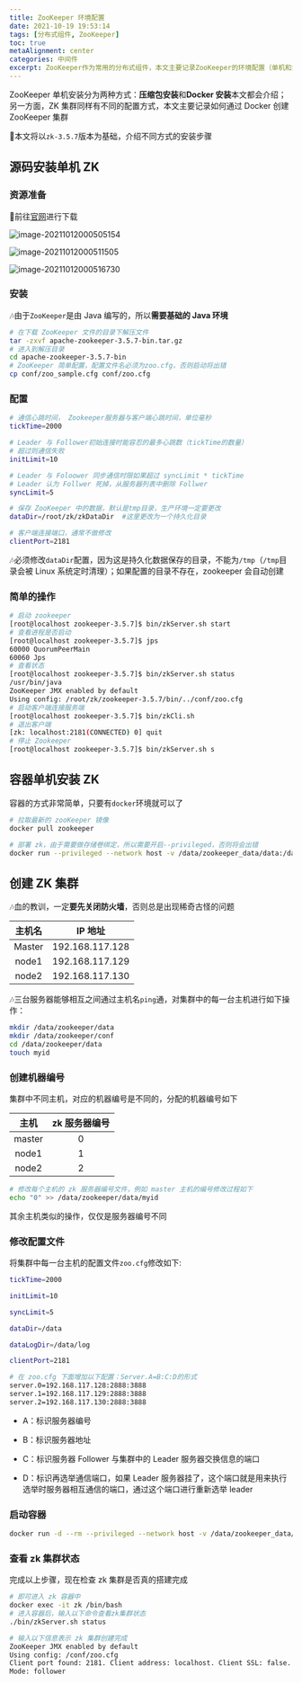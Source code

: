 ```yaml
---
title: ZooKeeper 环境配置
date: 2021-10-19 19:53:14
tags: [分布式组件, ZooKeeper]
toc: true
metaAlignment: center
categories: 中间件
excerpt: ZooKeeper作为常用的分布式组件，本文主要记录ZooKeeper的环境配置（单机和集群）
---
```


<!-- toc -->

ZooKeeper 单机安装分为两种方式：**压缩包安装**和**Docker 安装**本文都会介绍；另一方面，ZK 集群同样有不同的配置方式，本文主要记录如何通过 Docker 创建 ZooKeeper 集群

:dart:本文将以`zk-3.5.7`版本为基础，介绍不同方式的安装步骤

## 源码安装单机 ZK

### 资源准备

:book:前往[官网](https://zookeeper.apache.org/)进行下载

![image-20211012000505154](/assets/images/zookeeper/image-20211012000505154.png)

![image-20211012000511505](/assets/images/zookeeper/image-20211012000511505.png)

![image-20211012000516730](/assets/images/zookeeper/image-20211012000516730.png)

### 安装

:notes:由于`ZooKeeper`是由 Java 编写的，所以**需要基础的 Java 环境**

```bash
# 在下载 ZooKeeper 文件的目录下解压文件
tar -zxvf apache-zookeeper-3.5.7-bin.tar.gz
# 进入到解压目录
cd apache-zookeeper-3.5.7-bin
# ZooKeeper 简单配置，配置文件名必须为zoo.cfg，否则启动将出错
cp conf/zoo_sample.cfg conf/zoo.cfg
```

### 配置

```bash
# 通信心跳时间， Zookeeper服务器与客户端心跳时间，单位毫秒
tickTime=2000

# Leader 与 Follower初始连接时能容忍的最多心跳数（tickTime的数量）
# 超过则通信失败
initLimit=10

# Leader 与 Foloower 同步通信时限如果超过 syncLimit * tickTime
# Leader 认为 Follwer 死掉，从服务器列表中删除 Follwer
syncLimit=5

# 保存 ZooKeeper 中的数据，默认是tmp目录，生产环境一定要更改
dataDir=/root/zk/zkDataDir	#这里更改为一个持久化目录

# 客户端连接端口，通常不做修改
clientPort=2181
```

:notes:必须修改`dataDir`配置，因为这是持久化数据保存的目录，不能为`/tmp`（`/tmp`目录会被 Linux 系统定时清理）；如果配置的目录不存在，zookeeper 会自动创建

### 简单的操作

```bash
# 启动 zookeeper
[root@localhost zookeeper-3.5.7]$ bin/zkServer.sh start
# 查看进程是否启动
[root@localhost zookeeper-3.5.7]$ jps
60000 QuorumPeerMain
60060 Jps
# 查看状态
[root@localhost zookeeper-3.5.7]$ bin/zkServer.sh status
/usr/bin/java
ZooKeeper JMX enabled by default
Using config: /root/zk/zookeeper-3.5.7/bin/../conf/zoo.cfg
# 启动客户端连接服务端
[root@localhost zookeeper-3.5.7]$ bin/zkCli.sh
# 退出客户端
[zk: localhost:2181(CONNECTED) 0] quit
# 停止 Zookeeper
[root@localhost zookeeper-3.5.7]$ bin/zkServer.sh s
```

## 容器单机安装 ZK

容器的方式非常简单，只要有`docker`环境就可以了

```bash
# 拉取最新的 zooKeeper 镜像
docker pull zookeeper

# 部署 zk，由于需要做存储卷绑定，所以需要开启--privileged，否则将会出错
docker run --privileged --network host -v /data/zookeeper_data/data:/data -v /data/zookeeper_data/conf:/conf  --name zk-2181 zookeeper
```

## 创建 ZK 集群

:notes:血的教训，一定**要先关闭防火墙**，否则总是出现稀奇古怪的问题

| 主机名 |     IP 地址     |
| :----: | :-------------: |
| Master | 192.168.117.128 |
| node1  | 192.168.117.129 |
| node2  | 192.168.117.130 |

:notes:三台服务器能够相互之间通过主机名`ping`通，对集群中的每一台主机进行如下操作：

```bash
mkdir /data/zookeeper/data
mkdir /data/zookeeper/conf
cd /data/zookeeper/data
touch myid
```

### 创建机器编号

集群中不同主机，对应的机器编号是不同的，分配的机器编号如下

|  主机  | zk 服务器编号 |
| :----: | :-----------: |
| master |       0       |
| node1  |       1       |
| node2  |       2       |

```bash
# 修改每个主机的 zk 服务器编号文件，例如 master 主机的编号修改过程如下
echo "0" >> /data/zookeeper/data/myid
```

其余主机类似的操作，仅仅是服务器编号不同

### 修改配置文件

将集群中每一台主机的配置文件`zoo.cfg`修改如下:

```bash
tickTime=2000

initLimit=10

syncLimit=5

dataDir=/data

dataLogDir=/data/log

clientPort=2181

# 在 zoo.cfg 下面增加以下配置：Server.A=B:C:D的形式
server.0=192.168.117.128:2888:3888
server.1=192.168.117.129:2888:3888
server.2=192.168.117.130:2888:3888
```

- A：标识服务器编号

- B：标识服务器地址

- C：标识服务器 Follower 与集群中的 Leader 服务器交换信息的端口

- D：标识再选举通信端口，如果 Leader 服务器挂了，这个端口就是用来执行选举时服务器相互通信的端口，通过这个端口进行重新选举 leader

### 启动容器

```bash
docker run -d --rm --privileged --network host -v /data/zookeeper_data/data:/data -v /data/zookeeper_data/conf:/conf -p 2888:2888 -p 3888:3888  --name zk zookeeper
```

### 查看 zk 集群状态

完成以上步骤，现在检查 zk 集群是否真的搭建完成

```bash
# 即可进入 zk 容器中
docker exec -it zk /bin/bash
# 进入容器后，输入以下命令查看zk集群状态
./bin/zkServer.sh status

# 输入以下信息表示 zk 集群创建完成
ZooKeeper JMX enabled by default
Using config: /conf/zoo.cfg
Client port found: 2181. Client address: localhost. Client SSL: false.
Mode: follower
```
